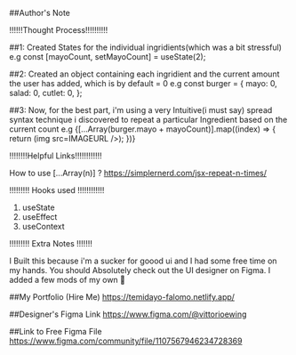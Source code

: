 ##Author's Note

!!!!!!Thought Process!!!!!!!!!!

##1: Created States for the individual ingridients(which was a bit stressful)
e.g const [mayoCount, setMayoCount] = useState(2);

##2: Created an object containing each ingridient and the current amount the user has added, which is by default = 0
e.g const burger = {
mayo: 0,
salad: 0,
cutlet: 0,
};

##3: Now, for the best part, i'm using a very Intuitive(i must say) spread syntax technique i discovered to repeat a particular Ingredient based on the current count
e.g {[...Array(burger.mayo + mayoCount)].map((index) => {
return (img src=IMAGEURL />);
})}

!!!!!!!!Helpful Links!!!!!!!!!!!!

How to use [...Array(n)] ?
https://simplernerd.com/jsx-repeat-n-times/


!!!!!!!!! Hooks used !!!!!!!!!!!!

1. useState
2. useEffect
3. useContext


!!!!!!!!! Extra Notes !!!!!!!

I Built this because i'm a sucker for goood ui and I had some free time on my hands.
You should Absolutely check out the UI designer on Figma.
I added a few mods of my own 👀

##My Portfolio (Hire Me)
https://temidayo-falomo.netlify.app/

##Designer's Figma Link
https://www.figma.com/@vittorioewing

##Link to Free Figma File
https://www.figma.com/community/file/1107567946234728369

